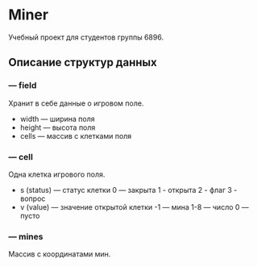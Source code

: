 # Miner

Учебный проект для студентов группы 6896.


## Описание структур данных

### — field
Хранит в себе данные о игровом поле. 
- width — ширина поля
- height — высота поля
- cells — массив с клетками поля

### — cell
Одна клетка игрового поля.
- s (status) — статус клетки
  0 — закрыта
  1 - открыта
  2 - флаг
  3 - вопрос
- v (value) — значение открытой клетки
  -1 — мина
  1-8 — число
  0 — пусто

### — mines
Массив с координатами мин.

